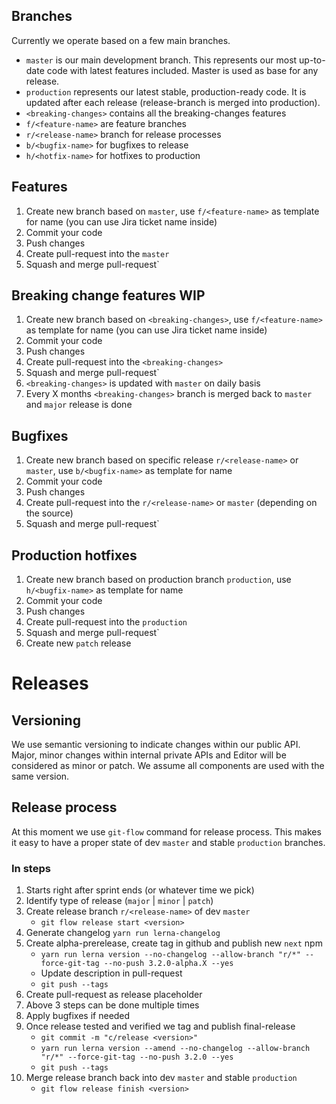 ## Branches

Currently we operate based on a few main branches.

- `master` is our main development branch. This represents our most up-to-date code with latest features included. Master is used as base for any release.
- `production` represents our latest stable, production-ready code. It is updated after each release (release-branch is merged into production).
- `<breaking-changes>` contains all the breaking-changes features
- `f/<feature-name>` are feature branches
- `r/<release-name>` branch for release processes
- `b/<bugfix-name>` for bugfixes to release
- `h/<hotfix-name>` for hotfixes to production


## Features

1. Create new branch based on `master`, use `f/<feature-name>` as template for name (you can use Jira ticket name inside)
2. Commit your code
3. Push changes
4. Create pull-request into the `master`
5. Squash and merge pull-request`

## Breaking change features WIP

1. Create new branch based on `<breaking-changes>`, use `f/<feature-name>` as template for name (you can use Jira ticket name inside)
2. Commit your code
3. Push changes
4. Create pull-request into the `<breaking-changes>`
5. Squash and merge pull-request`
6. `<breaking-changes>` is updated with `master` on daily basis
6. Every X months `<breaking-changes>` branch is merged back to `master` and `major` release is done


## Bugfixes

1. Create new branch based on specific release `r/<release-name>` or `master`, use `b/<bugfix-name>` as template for name
2. Commit your code
3. Push changes
4. Create pull-request into the `r/<release-name>` or `master` (depending on the source)
5. Squash and merge pull-request`

## Production hotfixes

1. Create new branch based on production branch `production`, use `h/<bugfix-name>` as template for name
2. Commit your code
3. Push changes
4. Create pull-request into the `production`
5. Squash and merge pull-request`
6. Create new `patch` release

# Releases

## Versioning

We use semantic versioning to indicate changes within our public API.
Major, minor changes within internal private APIs and Editor will be considered as minor or patch.
We assume all components are used with the same version.

## Release process

At this moment we use `git-flow` command for release process. This makes it easy to have a proper state of dev `master` and stable `production` branches.

### In steps
1. Starts right after sprint ends (or whatever time we pick)
2. Identify type of release (`major` | `minor` | `patch`)
3. Create release branch `r/<release-name>` of dev `master`
    - `git flow release start <version>`
4. Generate changelog `yarn run lerna-changelog`
5. Create alpha-prerelease, create tag in github and publish new `next` npm
    - `yarn run lerna version --no-changelog --allow-branch "r/*" --force-git-tag --no-push 3.2.0-alpha.X --yes`
    - Update description in pull-request
    - `git push --tags`
6. Create pull-request as release placeholder
7. Above 3 steps can be done multiple times
8. Apply bugfixes if needed
9. Once release tested and verified we tag and publish final-release
    - `git commit -m "c/release <version>"`
    - `yarn run lerna version --amend --no-changelog --allow-branch "r/*" --force-git-tag --no-push 3.2.0 --yes`
    - `git push --tags`
10. Merge release branch back into dev `master` and stable `production`
    - `git flow release finish <version>`
